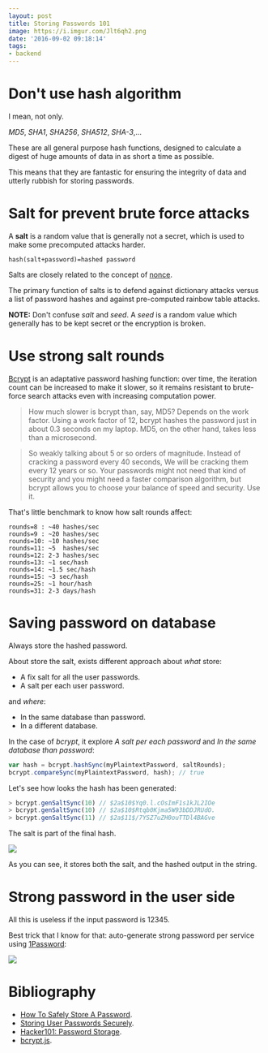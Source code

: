 ```yaml
---
layout: post
title: Storing Passwords 101
image: https://i.imgur.com/Jlt6qh2.png
date: '2016-09-02 09:18:14'
tags:
- backend
---
```


# Don't use hash algorithm

I mean, not only.

*MD5*, *SHA1*, *SHA256*, *SHA512*, *SHA-3*,... 

These are all general purpose hash functions, designed to calculate a digest of huge amounts of data in as short a time as possible. 

This means that they are fantastic for ensuring the integrity of data and utterly rubbish for storing passwords.

# Salt for prevent brute force attacks

A **salt** is a random value that is generally not a secret, which is used to make some precomputed attacks harder.

```
hash(salt+password)=hashed password
```

Salts are closely related to the concept of [nonce](https://en.wikipedia.org/wiki/Cryptographic_nonce). 

The primary function of salts is to defend against dictionary attacks versus a list of password hashes and against pre-computed rainbow table attacks.

**NOTE:** Don't confuse *salt* and *seed*. A *seed* is a random value which generally has to be kept secret or the encryption is broken.

# Use strong salt rounds

[Bcrypt](https://en.wikipedia.org/wiki/Bcrypt) is an adaptative password hashing function: over time, the iteration count can be increased to make it slower, so it remains resistant to brute-force search attacks even with increasing computation power.


> How much slower is bcrypt than, say, MD5? Depends on the work factor. Using a work factor of 12, bcrypt hashes the password just in about 0.3 seconds on my laptop. MD5, on the other hand, takes less than a microsecond.

> So weakly talking about 5 or so orders of magnitude. Instead of cracking a password every 40 seconds, We will be cracking them every 12 years or so. Your passwords might not need that kind of security and you might need a faster comparison algorithm, but bcrypt allows you to choose your balance of speed and security. Use it.

That's little benchmark to know how salt rounds affect: 

```
rounds=8 : ~40 hashes/sec
rounds=9 : ~20 hashes/sec
rounds=10: ~10 hashes/sec
rounds=11: ~5  hashes/sec
rounds=12: 2-3 hashes/sec
rounds=13: ~1 sec/hash
rounds=14: ~1.5 sec/hash
rounds=15: ~3 sec/hash
rounds=25: ~1 hour/hash
rounds=31: 2-3 days/hash
```

# Saving password on database

Always store the hashed password.

About store the salt, exists different approach about _what_ store:

- A fix salt for all the user passwords.
- A salt per each user password.

and _where_:

- In the same database than password.
- In a different database.


In the case of _bcrypt_, it explore _A salt per each password_ and _In the same database than password_:

```js
var hash = bcrypt.hashSync(myPlaintextPassword, saltRounds);
bcrypt.compareSync(myPlaintextPassword, hash); // true
```

Let's see how looks the hash has been generated:

```js
> bcrypt.genSaltSync(10) // $2a$10$Yq0.l.cOsImF1s1kJL2IOe
> bcrypt.genSaltSync(10) // $2a$10$Rtqb0Kjma5W93bDDJRUdO.
> bcrypt.genSaltSync(11) // $2a$11$/7YSZ7uZH0ouTTDl4BAGve
```

The salt is part of the final hash.

![](http://dustwell.com/images/bcrypt_output_string2.png)

As you can see, it stores both the salt, and the hashed output in the string.

# Strong password in the user side

All this is useless if the input password is 12345.

Best trick that I know for that: auto-generate strong password per service using [1Password](https://1password.com/):

![](https://d17oy1vhnax1f7.cloudfront.net/items/3g0B2c0j2K3T360c1F0K/Screen%20Recording%202016-09-02%20at%2011.13%20am.gif?v=23905051)

# Bibliography

- [How To Safely Store A Password](https://codahale.com/how-to-safely-store-a-password/).
- [Storing User Passwords Securely](http://dustwell.com/how-to-handle-passwords-bcrypt.html).
- [Hacker101: Password Storage](https://www.hacker101.com/sessions/password_storage).
- [bcrypt.js](https://github.com/ncb000gt/node.bcrypt.js).
